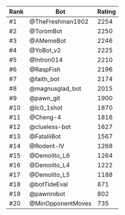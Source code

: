 Rank|Bot|Rating
---|---|---
#1|@TheFreshman1902|2254
#2|@ToromBot|2250
#3|@AMemeBot|2246
#4|@YoBot_v2|2225
#5|@Intron014|2210
#6|@RaspFish|2196
#7|@faith_bot|2174
#8|@magnusglad_bot|2015
#9|@pawn_git|1900
#10|@lc0_1shot|1870
#11|@Cheng-4|1816
#12|@clueless-bot|1627
#13|@FataliiBot|1567
#14|@Rodent-IV|1268
#15|@Demolito_L6|1264
#16|@Demolito_L4|1222
#17|@Demolito_L5|1188
#18|@botTideEval|871
#19|@pawnrobot|802
#20|@MinOpponentMoves|735
